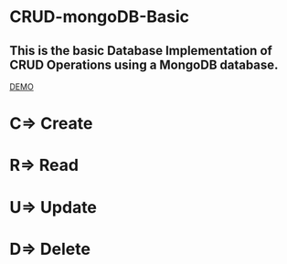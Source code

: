 # CRUD-mongoDB-Basic

## This is the basic Database Implementation of CRUD Operations using a MongoDB database.

[DEMO](https://calm-headland-70598.herokuapp.com/)


# C=> Create
# R=> Read
# U=> Update
# D=> Delete
